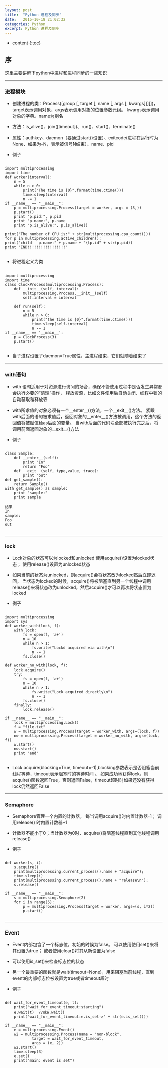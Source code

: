 ```yaml
---
layout: post
title:  "Python 进程及同步"
date:   2015-10-18 21:02:32
categories: Python
excerpt: Python 进程及同步
---
```


* content
{:toc}


## 序

这里主要讲解下python中进程和进程同步的一些知识

---

### 进程模块

 * 创建进程的类：Process([group [, target [, name [, args [, kwargs]]]]])，target表示调用对象，args表示调用对象的位置参数元组。
kwargs表示调用对象的字典。name为别名

 * 方法：is_alive()、join([timeout])、run()、start()、terminate()

 * 属性：authkey、daemon（要通过start()设置）、exitcode(进程在运行时为None、如果为–N，表示被信号N结束）、name、pid

 * 例子
 <pre><code>
import multiprocessing
import time
def worker(interval):
    n = 5
    while n > 0:
        print("The time is {0}".format(time.ctime()))
        time.sleep(interval)
        n -= 1
if __name__ == "__main__":
    p = multiprocessing.Process(target = worker, args = (3,))
    p.start()
    print "p.pid:", p.pid
    print "p.name:", p.name
    print "p.is_alive:", p.is_alive()

print("The number of CPU is:" + str(multiprocessing.cpu_count()))
for p in multiprocessing.active_children():
print("child   p.name:" + p.name + "\tp.id" + str(p.pid))
print "END!!!!!!!!!!!!!!!!!"
 </code></pre>

 * 将进程定义为类
 <pre><code>
import multiprocessing
import time
class ClockProcess(multiprocessing.Process):
    def __init__(self, interval):
        multiprocessing.Process.__init__(self)
        self.interval = interval

    def run(self):
        n = 5
        while n > 0:
            print("the time is {0}".format(time.ctime()))
            time.sleep(self.interval)
            n -= 1
if __name__ == '__main__':
    p = ClockProcess(3)
    p.start()
 </code></pre>

 * 当子进程设置了daemon=True属性，主进程结束，它们就随着结束了

---

### with语句

 * with 语句适用于对资源进行访问的场合，确保不管使用过程中是否发生异常都会执行必要的“清理”操作，
释放资源，比如文件使用后自动关闭、线程中锁的自动获取和释放等

 * with所求值的对象必须有一个__enter__()方法，一个__exit__()方法。
紧跟with后面的语句被求值后，返回对象的__enter__()方法被调用，这个方法的返回值将被赋值给as后面的变量。
当with后面的代码块全部被执行完之后，将调用前面返回对象的__exit__()方法

 * 例子
 <pre><code>
class Sample:
    def __enter__(self):
        print "In"
        return "Foo"
    def __exit__(self, type,value, trace):
        print "out"
def get_sample():
    return Sample()
with get_sample() as sample:
    print "sample:"
    print sample

结果
In
sample:
Foo
out
 </code></pre>

---

### lock

 * Lock对象的状态可以为locked和unlocked
使用acquire()设置为locked状态；
使用release()设置为unlocked状态

 * 如果当前的状态为unlocked，则acquire()会将状态改为locked然后立即返回。
当状态为locked的时候，acquire()将被阻塞直到另一个线程中调用release()来将状态改为unlocked，然后acquire()才可以再次将状态置为locked

 * 例子
 <pre><code>
import multiprocessing
import sys
def worker_with(lock, f):
    with lock:
        fs = open(f, 'a+')
        n = 10
        while n > 1:
            fs.write("Lockd acquired via with\n")
            n -= 1
        fs.close()

def worker_no_with(lock, f):
    lock.acquire()
    try:
        fs = open(f, 'a+')
        n = 10
        while n > 1:
            fs.write("Lock acquired directly\n")
            n -= 1
        fs.close()
    finally:
        lock.release()

if __name__ == "__main__":
    lock = multiprocessing.Lock()
    f = "file.txt"
    w = multiprocessing.Process(target = worker_with, args=(lock, f))
    nw = multiprocessing.Process(target = worker_no_with, args=(lock, f))
    w.start()
    nw.start()
    print "end"
 </code></pre>

 * Lock.acquire(blocking=True, timeout=-1),blocking参数表示是否阻塞当前线程等待，timeout表示阻塞时的等待时间 。
如果成功地获得lock，则acquire()函数返回True，否则返回False，timeout超时时如果还没有获得lock仍然返回False

---

### Semaphore

 * Semaphore管理一个内置的计数器，
每当调用acquire()时内置计数器-1；
调用release() 时内置计数器+1

 * 计数器不能小于0；当计数器为0时，acquire()将阻塞线程直到其他线程调用release()

 * 例子
 <pre><code>
def worker(s, i):
    s.acquire()
    print(multiprocessing.current_process().name + "acquire");
    time.sleep(i)
    print(multiprocessing.current_process().name + "release\n");
    s.release()

if __name__ == "__main__":
    s = multiprocessing.Semaphore(2)
    for i in range(5):
        p = multiprocessing.Process(target = worker, args=(s, i*2))
        p.start()
 </code></pre>

---

### Event

 * Event内部包含了一个标志位，初始的时候为false。
可以使用使用set()来将其设置为true；
或者使用clear()将其从新设置为false

 * 可以使用is_set()来检查标志位的状态

 * 另一个最重要的函数就是wait(timeout=None)，用来阻塞当前线程，直到event的内部标志位被设置为true或者timeout超时

 * 例子
 <pre><code>
def wait_for_event_timeout(e, t):
    print("wait_for_event_timeout:starting")
    e.wait(t)  //或e.wait()
    print("wait_for_event_timeout:e.is_set->" + str(e.is_set()))

if __name__ == "__main__":
    e = multiprocessing.Event()
    w2 = multiprocessing.Process(name = "non-block",
            target = wait_for_event_timeout,
            args = (e, 2))
    w2.start()
    time.sleep(3)
    e.set()
    print("main: event is set")
 </code></pre>